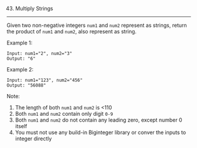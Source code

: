 43. Multiply Strings
---
Given two non-negative integers `num1` and `num2` represent as strings, return the product of `num1` and `num2`, also represent as string.

Example 1:
```
Input: num1="2", num2="3"
Output: "6"
```

Example 2:
```
Input: num1="123", num2="456"
Output: "56088"
```

Note:
1. The length of both `num1` and `num2` is <110
2. Both `num1` and `num2` contain only digit `0-9`
3. Both `num1` and `num2` do not contain any leading zero, except number 0 itself
4. You must not use any build-in Biginteger library or conver the inputs to integer directly